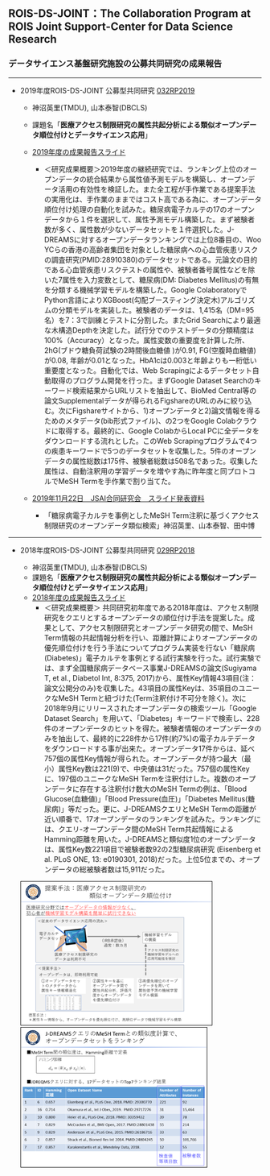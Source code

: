 ## ROIS-DS-JOINT：The Collaboration Program at ROIS Joint Support-Center for Data Science Research
### データサイエンス基盤研究施設の公募共同研究の成果報告

---

- 2019年度ROIS-DS-JOINT 公募型共同研究 [032RP2019](https://ds.rois.ac.jp/article/2019_rois-ds-joint_result/)　
  - 神沼英里(TMDU), 山本泰智(DBCLS)
  - 課題名「**医療アクセス制限研究の属性共起分析による類似オープンデータ順位付けとデータサイエンス応用**」
  - [2019年度の成果報告スライド](./EK_ROISDS_Slide200429.pdf)
     - ＜研究成果概要＞2019年度の継続研究では、ランキング上位のオープンデータの統合結果から属性値予測モデルを構築し、オープンデータ活用の有効性を検証した。また全工程が手作業である提案手法の実用化は、手作業のままではコスト高である為に、オープンデータ順位付け処理の自動化を試みた。糖尿病電子カルテの17のオープンデータから１件を選択して、属性予測モデル構築した。まず被験者数が多く、属性数が少ないデータセットを１件選択した。J-DREAMSに対するオープンデータランキングでは上位8番目の、Woo YCらの香港の高齢者集団を対象とした糖尿病への心血管疾患リスクの調査研究(PMID:28910380)のデータセットである。元論文の目的である心血管疾患リスクテストの属性や、被験者番号属性などを除いた7属性を入力変数として、糖尿病(DM: Diabetes Mellitus)の有無を分類する機械学習モデルを構築した。Google ColaboratoryでPython言語によりXGBoost(勾配ブースティング決定木)アルゴリズムの分類モデルを実装した。被験者のデータは、1,415名（DM=95名）を7：3で訓練とテストに分割した。またGrid Searchにより最適な木構造Depthを決定した。試行分でのテストデータの分類精度は100%（Accuracy）となった。属性変数の重要度を計算した所、2hG(ブドウ糖負荷試験の2時間後血糖値 )が0.91, FG(空腹時血糖値)が0.08, 年齢が0.01となった。HbA1cは0.003と年齢よりも一桁低い重要度となった。自動化では、Web Scrapingによるデータセット自動取得のプログラム開発を行った。まずGoogle Dataset Searchのキーワード検索結果からURLリストを抽出して、BioMed Central等の論文Supplementalデータが得られるFigshareのURLのみに絞り込む。次にFigshareサイトから、1)オープンデータと2)論文情報を得るためのメタデータ(bib形式ファイル)、の2つをGoogle Colabクラウドに取得する。最終的に、Google ColabからLocal PCに全データをダウンロードする流れとした。このWeb Scrapingプログラムで4つの疾患キーワードで5つのデータセットを収集した。5件のオープンデータの属性総数は175件、被験者総数は508名であった。収集した属性は、自動注釈用の学習データを増やす為に昨年度と同プロトコルでMeSH Termを手作業で割り当てた。

  - [2019年11月22日　JSAI合同研究会　スライド発表資料](https://www.slideshare.net/ekaminuma/20191122-jsaimesh-term)
    - 「糖尿病電子カルテを事例としたMeSH Term注釈に基づくアクセス制限研究のオープンデータ類似検索」神沼英里、山本泰智、田中博
  

---  
- 2018年度ROIS-DS-JOINT 公募型共同研究 [029RP2018](https://ds.rois.ac.jp/article/2018rois-ds-joint_result/)　
  - 神沼英里(TMDU), 山本泰智(DBCLS)
  - 課題名「**医療アクセス制限研究の属性共起分析による類似オープンデータ順位付けとデータサイエンス応用**」
  - [2018年度の成果報告スライド](./EK_ROISDS190411.pdf)
     - ＜研究成果概要＞
共同研究初年度である2018年度は、アクセス制限研究をクエリとするオープンデータの順位付け手法を提案した。成果として、アクセス制限研究とオープンデータ研究の間で、MeSH Term情報の共起情報分析を行い、距離計算によりオープンデータの優先順位付けを行う手法についてプログラム実装を行ない「糖尿病(Diabetes)」電子カルテを事例とする試行実験を行った。試行実験では、まず全国糖尿病データベース事業J-DREAMSの論文(Sugiyama T, et al., Diabetol Int, 8:375, 2017)から、属性Key情報43項目(注：論文公開分のみ)を収集した。43項目の属性Keyは、35項目のユニークなMeSH Termと紐づけた(Term注釈付け不可分を除く)。次に2018年9月にリリースされたオープンデータの検索ツール「Google Dataset Search」を用いて、「Diabetes」キーワードで検索し、228件のオープンデータのヒットを得た。被験者情報のオープンデータのみを抽出して、最終的に228件から17件(約7%)の電子カルテデータをダウンロードする事が出来た。オープンデータ17件からは、延べ757個の属性Key情報が得られた。オープンデータが持つ最大（最小）属性Key数は221(9)で、中央値は31だった。757個の属性Keyに、197個のユニークなMeSH Termを注釈付けした。複数のオープンデータに存在する注釈付け数大のMeSH Termの例は、「Blood Glucose(血糖値)」「Blood Pressure(血圧)」「Diabetes Mellitus(糖尿病)」等だった。更に、J-DREAMSクエリとMeSH Termの距離が近い順番で、17オープンデータのランキングを試みた。ランキングには、クエリ-オープンデータ間のMeSH Term共起情報によるHamming距離を用いた。J-DREAMSと類似度1位のオープンデータは、属性Key数221項目で被験者数92の2型糖尿病研究 (Eisenberg et al. PLoS ONE, 13: e0190301, 2018)だった。上位5位までの、オープンデータの総被験者数は15,911だった。


  
  <kbd><img src="./roisds2018_1.png" width="380" border="1"/></kbd>  <kbd><img src="./roisds2018_2.png" width="370" border="1"/></kbd>

